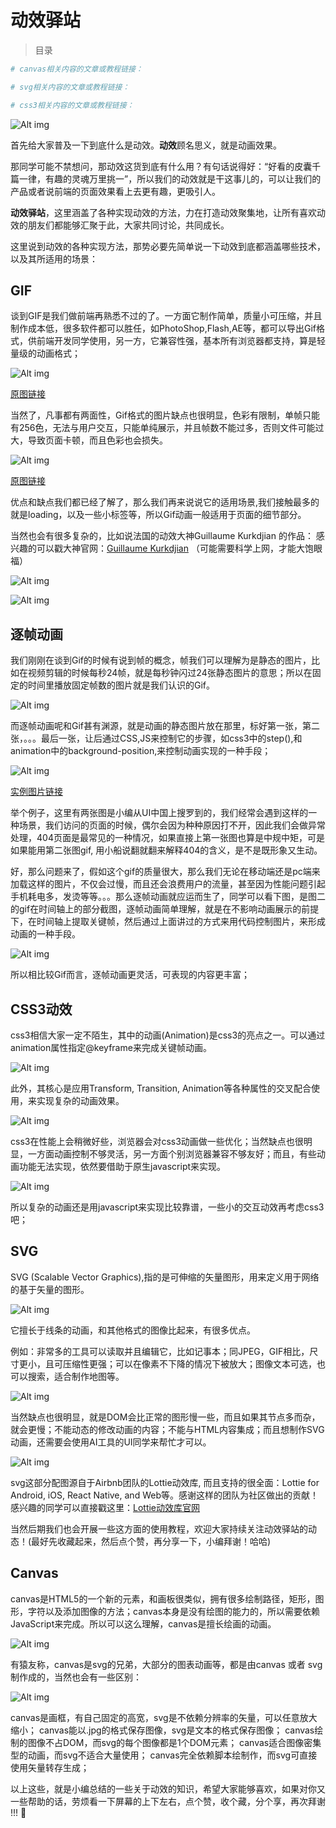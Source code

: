 # 动效驿站

>目录

```bash
# canvas相关内容的文章或教程链接：

# svg相关内容的文章或教程链接：

# css3相关内容的文章或教程链接：

```
![Alt img](https://raw.githubusercontent.com/OFED/motion-station/master/static/imgs/canvas01.gif)

首先给大家普及一下到底什么是动效。**动效**顾名思义，就是动画效果。

那同学可能不禁想问，那动效这货到底有什么用？有句话说得好：“好看的皮囊千篇一律，有趣的灵魂万里挑一”，所以我们的动效就是干这事儿的，可以让我们的产品或者说前端的页面效果看上去更有趣，更吸引人。

**动效驿站**，这里涵盖了各种实现动效的方法，力在打造动效聚集地，让所有喜欢动效的朋友们都能够汇聚于此，大家共同讨论，共同成长。

这里说到动效的各种实现方法，那势必要先简单说一下动效到底都涵盖哪些技术，以及其所适用的场景：
## GIF
谈到GIF是我们做前端再熟悉不过的了。一方面它制作简单，质量小可压缩，并且制作成本低，很多软件都可以胜任，如PhotoShop,Flash,AE等，都可以导出Gif格式，供前端开发同学使用，另一方，它兼容性强，基本所有浏览器都支持，算是轻量级的动画格式；

![Alt img](https://raw.githubusercontent.com/OFED/motion-station/master/static/imgs/04.gif)

[原图链接](http://img.ui.cn/data/file/0/4/5/1923540.gif)

当然了，凡事都有两面性，Gif格式的图片缺点也很明显，色彩有限制，单帧只能有256色，无法与用户交互，只能单纯展示，并且帧数不能过多，否则文件可能过大，导致页面卡顿，而且色彩也会损失。

![Alt img](https://raw.githubusercontent.com/OFED/motion-station/master/static/imgs/03.gif)

[原图链接](http://img.ui.cn/data/file/8/2/5/1923528.gif)

优点和缺点我们都已经了解了，那么我们再来说说它的适用场景,我们接触最多的就是loading，以及一些小标签等，所以Gif动画一般适用于页面的细节部分。

当然也会有很多复杂的，比如说法国的动效大神Guillaume Kurkdjian 的作品：
感兴趣的可以戳大神官网：[Guillaume Kurkdjian](https://guillaumekurkdjian.com/) （可能需要科学上网，才能大饱眼福）

![Alt img](https://raw.githubusercontent.com/OFED/motion-station/master/static/imgs/05.gif)

![Alt img](https://raw.githubusercontent.com/OFED/motion-station/master/static/imgs/07.gif)

## 逐帧动画
我们刚刚在谈到Gif的时候有说到帧的概念，帧我们可以理解为是静态的图片，比如在视频剪辑的时候每秒24帧，就是每秒钟闪过24张静态图片的意思；所以在固定的时间里播放固定帧数的图片就是我们认识的Gif。

![Alt img](https://raw.githubusercontent.com/OFED/motion-station/master/static/imgs/zhuzhen01.jpg)

而逐帧动画呢和Gif甚有渊源，就是动画的静态图片放在那里，标好第一张，第二张，。。。最后一张，让后通过CSS,JS来控制它的步骤，如css3中的step(),和animation中的background-position,来控制动画实现的一种手段；

![Alt img](https://raw.githubusercontent.com/OFED/motion-station/master/static/imgs/zhuzhen02.gif)

[实例图片链接](http://www.ui.cn/detail/93427.html)

举个例子，这里有两张图是小编从UI中国上搜罗到的，我们经常会遇到这样的一种场景，我们访问的页面的时候，偶尔会因为种种原因打不开，因此我们会做异常处理，404页面是最常见的一种情况，如果直接上第一张图也算是中规中矩，可是如果能用第二张图gif, 用小船说翻就翻来解释404的含义，是不是既形象又生动。

好，那么问题来了，假如这个gif的质量很大，那么我们无论在移动端还是pc端来加载这样的图片，不仅会过慢，而且还会浪费用户的流量，甚至因为性能问题引起手机耗电多，发烫等等。。。那么逐帧动画就应运而生了，同学可以看下图，是图二的gif在时间轴上的部分截图，逐帧动画简单理解，就是在不影响动画展示的前提下，在时间轴上提取关键帧，然后通过上面讲过的方式来用代码控制图片，来形成动画的一种手段。

![Alt img](https://raw.githubusercontent.com/OFED/motion-station/master/static/imgs/zhuzhen03.png)

所以相比较Gif而言，逐帧动画更灵活，可表现的内容更丰富；

## CSS3动效
css3相信大家一定不陌生，其中的动画(Animation)是css3的亮点之一。可以通过animation属性指定@keyframe来完成关键帧动画。

![Alt img](https://raw.githubusercontent.com/OFED/motion-station/master/static/imgs/css3-01.gif)

此外，其核心是应用Transform, Transition, Animation等各种属性的交叉配合使用，来实现复杂的动画效果。

![Alt img](https://raw.githubusercontent.com/OFED/motion-station/master/static/imgs/css3-02.gif)

css3在性能上会稍微好些，浏览器会对css3动画做一些优化；当然缺点也很明显，一方面动画控制不够灵活，另一方面个别浏览器兼容不够友好；而且，有些动画功能无法实现，依然要借助于原生javascript来实现。

![Alt img](https://raw.githubusercontent.com/OFED/motion-station/master/static/imgs/css3-03.gif)

所以复杂的动画还是用javascript来实现比较靠谱，一些小的交互动效再考虑css3吧；

## SVG
SVG (Scalable Vector Graphics),指的是可伸缩的矢量图形，用来定义用于网络的基于矢量的图形。

![Alt img](https://raw.githubusercontent.com/OFED/motion-station/master/static/imgs/svg01.gif)

它擅长于线条的动画，和其他格式的图像比起来，有很多优点。

例如：非常多的工具可以读取并且编辑它，比如记事本；同JPEG，GIF相比，尺寸更小，且可压缩性更强；可以在像素不下降的情况下被放大；图像文本可选，也可以搜索，适合制作地图等。

![Alt img](https://raw.githubusercontent.com/OFED/motion-station/master/static/imgs/svg02.gif)


当然缺点也很明显，就是DOM会比正常的图形慢一些，而且如果其节点多而杂，就会更慢；不能动态的修改动画的内容；不能与HTML内容集成；而且想制作SVG动画，还需要会使用AI工具的UI同学来帮忙才可以。

![Alt img](https://raw.githubusercontent.com/OFED/motion-station/master/static/imgs/svg04.gif)

svg这部分配图源自于Airbnb团队的Lottie动效库, 而且支持的很全面：Lottie for Android, iOS, React Native, and Web等。感谢这样的团队为社区做出的贡献！
感兴趣的同学可以直接戳这里：[Lottie动效库官网](http://airbnb.io/lottie/)

当然后期我们也会开展一些这方面的使用教程，欢迎大家持续关注动效驿站的动态！(最好先收藏起来，然后点个赞，再分享一下，小编拜谢！哈哈)

## Canvas
canvas是HTML5的一个新的元素，和画板很类似，拥有很多绘制路径，矩形，图形，字符以及添加图像的方法；canvas本身是没有绘图的能力的，所以需要依赖JavaScript来完成。所以可以这么理解，canvas是擅长绘画的动画。

![Alt img](https://raw.githubusercontent.com/OFED/motion-station/master/static/imgs/canvas02.gif)

有猿友称，canvas是svg的兄弟，大部分的图表动画等，都是由canvas 或者 svg制作成的，当然也会有一些区别：

![Alt img](https://raw.githubusercontent.com/OFED/motion-station/master/static/imgs/canvas03.gif)

canvas是画框，有自己固定的高宽，svg是不依赖分辨率的矢量，可以任意放大缩小；
canvas能以.jpg的格式保存图像，svg是文本的格式保存图像；
canvas绘制的图像不占DOM，而svg的每个图像都是1个DOM元素；
canvas适合图像密集型的动画，而svg不适合大量使用；
canvas完全依赖脚本绘制作，而svg可直接使用矢量转存生成；

以上这些，就是小编总结的一些关于动效的知识，希望大家能够喜欢，如果对你又一些帮助的话，劳烦看一下屏幕的上下左右，点个赞，收个藏，分个享，再次拜谢 !!! 🙏 
